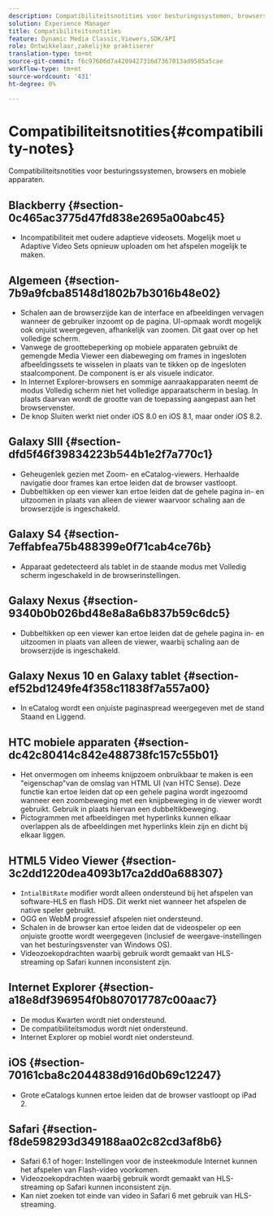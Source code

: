 ```yaml
---
description: Compatibiliteitsnotities voor besturingssystemen, browsers en mobiele apparaten.
solution: Experience Manager
title: Compatibiliteitsnotities
feature: Dynamic Media Classic,Viewers,SDK/API
role: Ontwikkelaar,zakelijke praktiserer
translation-type: tm+mt
source-git-commit: f6c97606d7a4209427316d7367013ad9585a5cae
workflow-type: tm+mt
source-wordcount: '431'
ht-degree: 0%

---
```



# Compatibiliteitsnotities{#compatibility-notes}

<!-- Updated January 13,2021 from https://wiki.corp.adobe.com/pages/viewpage.action?spaceKey=scene7qa&title=s7Viewers%2C+S7SDK%2C+S7OnDemand+Release+Notes - Contact is Sasha -->

Compatibiliteitsnotities voor besturingssystemen, browsers en mobiele apparaten.

## Blackberry {#section-0c465ac3775d47fd838e2695a00abc45}

* Incompatibiliteit met oudere adaptieve videosets. Mogelijk moet u Adaptive Video Sets opnieuw uploaden om het afspelen mogelijk te maken.

## Algemeen {#section-7b9a9fcba85148d1802b7b3016b48e02}

* Schalen aan de browserzijde kan de interface en afbeeldingen vervagen wanneer de gebruiker inzoomt op de pagina. UI-opmaak wordt mogelijk ook onjuist weergegeven, afhankelijk van zoomen. Dit gaat over op het volledige scherm.
* Vanwege de groottebeperking op mobiele apparaten gebruikt de gemengde Media Viewer een diabeweging om frames in ingesloten afbeeldingssets te wisselen in plaats van te tikken op de ingesloten staalcomponent. De component is er als visuele indicator.
* In Internet Explorer-browsers en sommige aanraakapparaten neemt de modus Volledig scherm niet het volledige apparaatscherm in beslag. In plaats daarvan wordt de grootte van de toepassing aangepast aan het browservenster.
* De knop Sluiten werkt niet onder iOS 8.0 en iOS 8.1, maar onder iOS 8.2.

## Galaxy SIII {#section-dfd5f46f39834223b544b1e2f7a770c1}

* Geheugenlek gezien met Zoom- en eCatalog-viewers. Herhaalde navigatie door frames kan ertoe leiden dat de browser vastloopt.
* Dubbeltikken op een viewer kan ertoe leiden dat de gehele pagina in- en uitzoomen in plaats van alleen de viewer waarvoor schaling aan de browserzijde is ingeschakeld.

## Galaxy S4 {#section-7effabfea75b488399e0f71cab4ce76b}

* Apparaat gedetecteerd als tablet in de staande modus met Volledig scherm ingeschakeld in de browserinstellingen.

## Galaxy Nexus {#section-9340b0b026bd48e8a8a6b837b59c6dc5}

* Dubbeltikken op een viewer kan ertoe leiden dat de gehele pagina in- en uitzoomen in plaats van alleen de viewer, waarbij schaling aan de browserzijde is ingeschakeld.

## Galaxy Nexus 10 en Galaxy tablet {#section-ef52bd1249fe4f358c11838f7a557a00}

* In eCatalog wordt een onjuiste paginaspread weergegeven met de stand Staand en Liggend.

## HTC mobiele apparaten {#section-dc42c80414c842e488738fc157c55b01}

* Het onvermogen om inheems knijpzoem onbruikbaar te maken is een &quot;eigenschap&quot;van de omslag van HTML UI (van HTC Sense). Deze functie kan ertoe leiden dat op een gehele pagina wordt ingezoomd wanneer een zoombeweging met een knijpbeweging in de viewer wordt gebruikt. Gebruik in plaats hiervan een dubbeltikbeweging.
* Pictogrammen met afbeeldingen met hyperlinks kunnen elkaar overlappen als de afbeeldingen met hyperlinks klein zijn en dicht bij elkaar liggen.

## HTML5 Video Viewer {#section-3c2dd1220dea4093b17ca2dd0a688307}

* `IntialBitRate` modifier wordt alleen ondersteund bij het afspelen van software-HLS en flash HDS. Dit werkt niet wanneer het afspelen de native speler gebruikt.
* OGG en WebM progressief afspelen niet ondersteund.
* Schalen in de browser kan ertoe leiden dat de videospeler op een onjuiste grootte wordt weergegeven (inclusief de weergave-instellingen van het besturingsvenster van Windows OS).
* Videozoekopdrachten waarbij gebruik wordt gemaakt van HLS-streaming op Safari kunnen inconsistent zijn.

## Internet Explorer {#section-a18e8df396954f0b807017787c00aac7}

* De modus Kwarten wordt niet ondersteund.
* De compatibiliteitsmodus wordt niet ondersteund.
* Internet Explorer op mobiel wordt niet ondersteund.

## iOS {#section-70161cba8c2044838d916d0b69c12247}

* Grote eCatalogs kunnen ertoe leiden dat de browser vastloopt op iPad 2.

## Safari {#section-f8de598293d349188aa02c82cd3af8b6}

* Safari 6.1 of hoger: Instellingen voor de insteekmodule Internet kunnen het afspelen van Flash-video voorkomen.
* Videozoekopdrachten waarbij gebruik wordt gemaakt van HLS-streaming op Safari kunnen inconsistent zijn.
* Kan niet zoeken tot einde van video in Safari 6 met gebruik van HLS-streaming.
